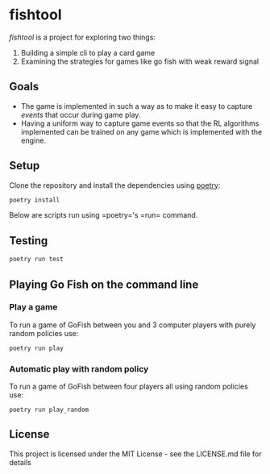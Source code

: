 # fishtool 

_fishtool_ is a project for exploring two things:

1. Building a simple cli to play a card game
2. Examining the strategies for games like go fish with weak reward signal

## Goals
- The game is implemented in such a way as to make it easy to capture _events_ that occur during game play.
- Having a uniform way to capture game events so that the RL algorithms implemented can be trained on any game which is implemented with the engine.

## Setup

Clone the repository and install the dependencies using
[poetry](https://python-poetry.org/docs/):

``` bash
poetry install
```

Below are scripts run using =poetry='s =run= command.  

## Testing

``` bash
poetry run test
```

## Playing Go Fish on the command line

### Play a game
To run a game of GoFish between you and 3 computer players with purely random policies use:

``` bash
poetry run play
```


### Automatic play with random policy
To run a game of GoFish between four players all using random policies use:

```
poetry run play_random
```

## License

This project is licensed under the MIT License - see the LICENSE.md file for details
